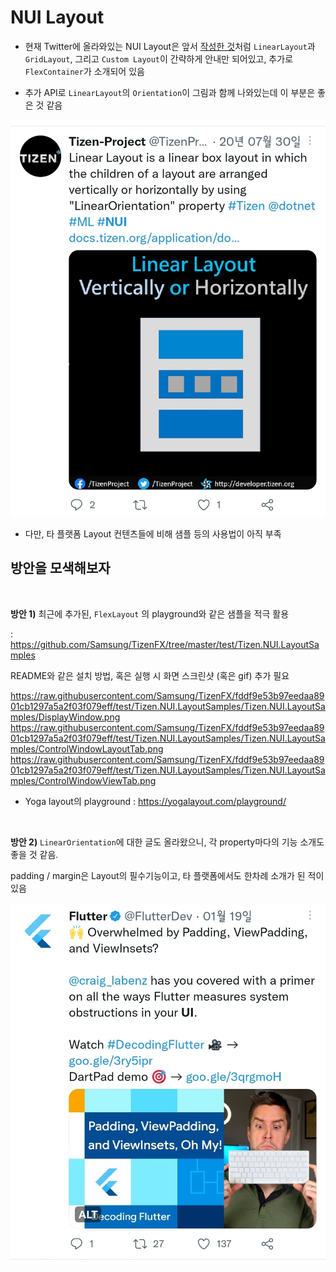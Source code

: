 # NUI Layout

- 현재 Twitter에 올라와있는 NUI Layout은 앞서 [작성한 것](0.CurrentStatus.md/#3-layout-소개-및-가이드-페이지-연결)처럼 `LinearLayout`과 `GridLayout`, 그리고 `Custom Layout`이 간략하게 안내만 되어있고, 추가로 `FlexContainer`가 소개되어 있음

- 추가 API로 `LinearLayout`의 `Orientation`이 그림과 함께 나와있는데 이 부분은 좋은 것 같음

![Orientation](../Images/3.NUI_Layout_3.jpg)


- 다만, 타 플랫폼 Layout 컨텐츠들에 비해 샘플 등의 사용법이 아직 부족


## 방안을 모색해보자

<br>

**방안 1)** 
최근에 추가된, `FlexLayout` 의 playground와 같은 샘플을 적극 활용

: https://github.com/Samsung/TizenFX/tree/master/test/Tizen.NUI.LayoutSamples

README와 같은 설치 방법, 혹은 실행 시 화면 스크린샷 (혹은 gif) 추가 필요

https://raw.githubusercontent.com/Samsung/TizenFX/fddf9e53b97eedaa8901cb1297a5a2f03f079eff/test/Tizen.NUI.LayoutSamples/Tizen.NUI.LayoutSamples/DisplayWindow.png
https://raw.githubusercontent.com/Samsung/TizenFX/fddf9e53b97eedaa8901cb1297a5a2f03f079eff/test/Tizen.NUI.LayoutSamples/Tizen.NUI.LayoutSamples/ControlWindowLayoutTab.png
https://raw.githubusercontent.com/Samsung/TizenFX/fddf9e53b97eedaa8901cb1297a5a2f03f079eff/test/Tizen.NUI.LayoutSamples/Tizen.NUI.LayoutSamples/ControlWindowViewTab.png


- Yoga layout의 playground : https://yogalayout.com/playground/

<br>


**방안 2)**
`LinearOrientation`에 대한 글도 올라왔으니, 각 property마다의 기능 소개도 좋을 것 같음.

padding / margin은 Layout의 필수기능이고, 타 플랫폼에서도 한차례 소개가 된 적이 있음

![Flutter Padding](../Images/Flutter_4.jpg)


